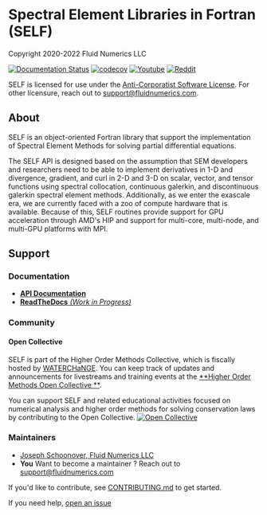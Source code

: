 # Spectral Element Libraries in Fortran (SELF)
Copyright 2020-2022 Fluid Numerics LLC

[![Documentation Status](https://readthedocs.org/projects/self/badge/?version=latest)](https://self.readthedocs.io/en/latest/?badge=latest)
[![codecov](https://codecov.io/gh/FluidNumerics/SELF/branch/main/graph/badge.svg?token=AKKSL5CWK6)](https://codecov.io/gh/FluidNumerics/SELF)
[![Youtube](https://img.shields.io/youtube/channel/subscribers/UCW5e-TavOnw1AABGH-VMbRg?style=social)](https://www.youtube.com/channel/UCW5e-TavOnw1AABGH-VMbRg?sub_confirmation=1)
[![Reddit](https://img.shields.io/reddit/subreddit-subscribers/fluidnumerics?style=social)](https://www.reddit.com/r/FluidNumerics/)

SELF is licensed for use under the [Anti-Corporatist Software License](./LICENSE). For other licensure, reach out to support@fluidnumerics.com.

## About
SELF is an object-oriented Fortran library that support the implementation of Spectral Element Methods for solving partial differential equations.

The SELF API is designed based on the assumption that SEM developers and researchers need to be able to implement derivatives in 1-D and divergence, gradient, and curl in 2-D and 3-D on scalar, vector, and tensor functions using spectral collocation, continuous galerkin, and discontinuous galerkin spectral element methods. Additionally, as we enter the exascale era, we are currently faced with a zoo of compute hardware that is available. Because of this, SELF routines provide support for GPU acceleration through AMD's HIP and support for multi-core, multi-node, and multi-GPU platforms with MPI.

## Support

### Documentation
* [**API Documentation**](https://fluidnumerics.github.io/SELF/ford/)
* [**ReadTheDocs** *(Work in Progress)*](https://self.readthedocs.io/en/latest/)

### Community

#### Open Collective
SELF is part of the Higher Order Methods Collective, which is fiscally hosted by [WATERCHaNGE](https://www.waterchange.org).
You can keep track of updates and announcements for livestreams and training events at the [**Higher Order Methods Open Collective **](https://opencollective.com/higher-order-methods).

You can support SELF and related educational activities focused on numerical analysis and higher order methods for solving conservation laws by contributing to the Open Collective.
[![Open Collective](https://github.com/opencollective/opencollective-images/blob/main/src/static/images/contribute.svg)](https://opencollective.com/higher-order-methods/contribute)


### Maintainers
* [Joseph Schoonover, Fluid Numerics LLC](https://fluidnumerics.com/people/joe-schoonover)
* **You** Want to become a maintainer ? Reach out to support@fluidnumerics.com

If you'd like to contribute, see [CONTRIBUTING.md](./CONTRIBUTING.md) to get started.

If you need help, [open an issue](https://github.com/FluidNumerics/SELF/issues/new)

